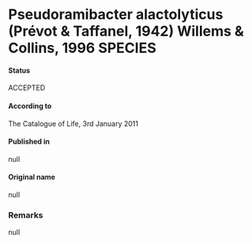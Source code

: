 # Pseudoramibacter alactolyticus (Prévot & Taffanel, 1942) Willems & Collins, 1996 SPECIES

#### Status
ACCEPTED

#### According to
The Catalogue of Life, 3rd January 2011

#### Published in
null

#### Original name
null

### Remarks
null